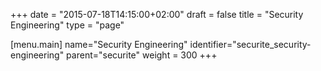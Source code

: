 +++
date = "2015-07-18T14:15:00+02:00"
draft = false
title = "Security Engineering"
type = "page"

[menu.main]
name="Security Engineering"
identifier="securite_security-engineering"
parent="securite"
weight = 300
+++